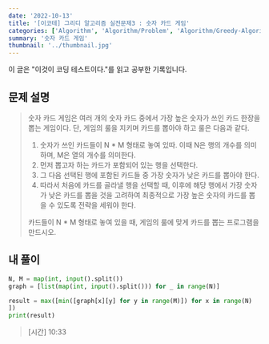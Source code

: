 ```yaml
---
date: '2022-10-13'
title: '[이코테] 그리디 알고리즘 실전문제3 : 숫자 카드 게임'
categories: ['Algorithm', 'Algorithm/Problem', 'Algorithm/Greedy-Algorithm']
summary: '숫자 카드 게임'
thumbnail: '../thumbnail.jpg'
---
```


<p>이 글은 "이것이 코딩 테스트이다."를 읽고 공부한 기록입니다.</p>

## 문제 설명

> 숫자 카드 게임은 여러 개의 숫자 카드 중에서 가장 높은 숫자가 쓰인 카드 한장을 뽑는 게임이다. 단, 게임의 룰을 지키며 카드를 뽑아야 하고 룰은 다음과 같다.
>
> 1.  숫자가 쓰인 카드들이 N \* M 형태로 놓여 있따. 이때 N은 행의 개수를 의미하며, M은 열의 개수를 의미한다.
> 2.  먼저 뽑고자 하는 카드가 포함되어 있는 행을 선택한다.
> 3.  그 다음 선택된 행에 포함된 카드들 중 가장 숫자가 낮은 카드를 뽑아야 한다.
> 4.  따라서 처음에 카드를 골라낼 행을 선택할 때, 이후에 해당 행에서 가장 숫자가 낮은 카드를 뽑을 것을 고려하여 최종적으로 가장 높은 숫자의 카드를 뽑을 수 있도록 전략을 세워야 한다.
>
> 카드들이 N \* M 형태로 놓여 있을 때, 게임의 룰에 맞게 카드를 뽑는 프로그램을 만드시오.

## 내 풀이

```python
N, M = map(int, input().split())
graph = [list(map(int, input().split())) for _ in range(N)]

result = max([min([graph[x][y] for y in range(M)]) for x in range(N)
])
print(result)
```

> [시간] 10:33
